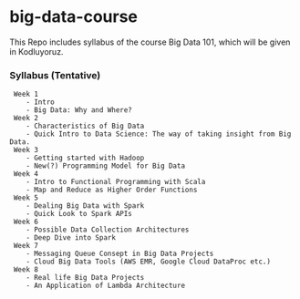 # big-data-course
This Repo includes syllabus of the course Big Data 101, which will be given in Kodluyoruz.

### Syllabus (Tentative)
	 Week 1
		- Intro
		- Big Data: Why and Where?
	 Week 2
		- Characteristics of Big Data
		- Quick Intro to Data Science: The way of taking insight from Big Data.
	 Week 3
		- Getting started with Hadoop
		- New(?) Programming Model for Big Data
	 Week 4
		- Intro to Functional Programming with Scala
		- Map and Reduce as Higher Order Functions
	 Week 5
		- Dealing Big Data with Spark
		- Quick Look to Spark APIs
	 Week 6
		- Possible Data Collection Architectures
		- Deep Dive into Spark
	 Week 7
		- Messaging Queue Consept in Big Data Projects
		- Cloud Big Data Tools (AWS EMR, Google Cloud DataProc etc.)
	 Week 8
		- Real life Big Data Projects
		- An Application of Lambda Architecture
